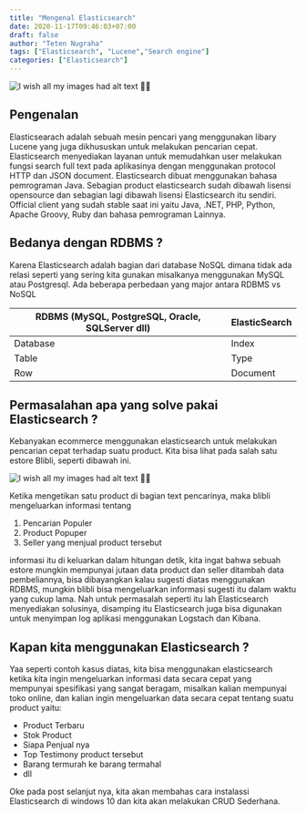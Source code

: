 ```yaml
---
title: "Mengenal Elasticsearch"
date: 2020-11-17T09:46:03+07:00
draft: false
author: "Teten Nugraha"
tags: ["Elasticsearch", "Lucene","Search engine"]
categories: ["Elasticsearch"]
---
```



![I wish all my images had alt text 🤦‍♂️](/img/post/elastic.png)



## Pengenalan

Elasticsearach adalah sebuah mesin pencari yang menggunakan libary Lucene yang juga dikhususkan untuk melakukan pencarian cepat. Elasticsearch menyediakan layanan untuk memudahkan user melakukan fungsi search full text pada aplikasinya dengan menggunakan protocol HTTP dan JSON document. Elasticsearch dibuat menggunakan bahasa pemrograman Java. Sebagian product elasticsearch sudah dibawah lisensi opensource dan sebagian lagi dibawah lisensi Elasticsearch itu sendiri. Official client yang sudah stable saat ini yaitu Java, .NET, PHP, Python, Apache Groovy, Ruby dan bahasa pemrograman Lainnya.



## Bedanya dengan RDBMS ?

Karena Elasticsearch adalah bagian dari database NoSQL dimana tidak ada relasi seperti yang sering kita gunakan misalkanya menggunakan MySQL atau Postgresql. Ada beberapa perbedaan yang major antara RDBMS vs NoSQL

| RDBMS (MySQL, PostgreSQL, Oracle, SQLServer dll) | ElasticSearch |
| ------------------------------------------------ | ------------- |
| Database                                         | Index         |
| Table                                            | Type          |
| Row                                              | Document      |



## Permasalahan apa yang solve pakai Elasticsearch ?

Kebanyakan ecommerce menggunakan elasticsearch untuk melakukan pencarian cepat terhadap suatu product. Kita bisa lihat pada salah satu estore Blibli, seperti dibawah ini.

![I wish all my images had alt text 🤦‍♂️](/img/post/blibli.png)

Ketika mengetikan satu product di bagian text pencarinya, maka blibli mengeluarkan informasi tentang

1. Pencarian Populer
2. Product Popuper
3. Seller yang menjual product tersebut

informasi itu di keluarkan dalam hitungan detik, kita ingat bahwa sebuah estore mungkin mempunyai jutaan data product dan seller ditambah data pembeliannya, bisa dibayangkan kalau sugesti diatas menggunakan RDBMS, mungkin blibli bisa mengeluarkan informasi sugesti itu dalam waktu yang cukup lama. Nah untuk permasalah seperti itu lah Elasticsearch menyediakan solusinya, disamping itu Elasticsearch juga bisa digunakan untuk menyimpan log aplikasi menggunakan Logstach dan Kibana.



## Kapan kita menggunakan Elasticsearch ?

Yaa seperti contoh kasus diatas, kita bisa menggunakan elasticsearch ketika kita ingin mengeluarkan informasi data secara cepat yang mempunyai spesifikasi yang sangat beragam, misalkan kalian mempunyai toko online, dan kalian ingin mengeluarkan data secara cepat tentang suatu product yaitu:

- Product Terbaru
- Stok Product
- Siapa Penjual nya
- Top Testimony product tersebut
- Barang termurah ke barang termahal
- dll 

Oke pada post selanjut nya, kita akan membahas cara instalassi Elasticsearch di windows 10 dan kita akan melakukan CRUD Sederhana.